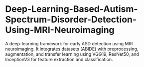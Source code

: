 # Deep-Learning-Based-Autism-Spectrum-Disorder-Detection-Using-MRI-Neuroimaging
A deep-learning framework for early ASD detection using MRI neuroimaging. It integrates datasets (ABIDE) with preprocessing, augmentation, and transfer learning using VGG19, ResNet50, and InceptionV3 for feature extraction and classification.
